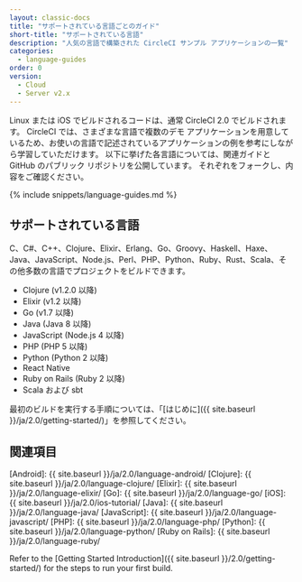```yaml
---
layout: classic-docs
title: "サポートされている言語ごとのガイド"
short-title: "サポートされている言語"
description: "人気の言語で構築された CircleCI サンプル アプリケーションの一覧"
categories:
  - language-guides
order: 0
version:
  - Cloud
  - Server v2.x
---
```


Linux または iOS でビルドされるコードは、通常 CircleCI 2.0 でビルドされます。 CircleCI では、さまざまな言語で複数のデモ アプリケーションを用意しているため、お使いの言語で記述されているアプリケーションの例を参考にしながら学習していただけます。 以下に挙げた各言語については、関連ガイドと GitHub のパブリック リポジトリを公開しています。 それぞれをフォークし、内容をご確認ください。

{% include snippets/language-guides.md %}

## サポートされている言語
C、C#、C++、Clojure、Elixir、Erlang、Go、Groovy、Haskell、Haxe、Java、JavaScript、Node.js、Perl、PHP、Python、Ruby、Rust、Scala、その他多数の言語でプロジェクトをビルドできます。
- Clojure (v1.2.0 以降)
- Elixir (v1.2 以降)
- Go (v1.7 以降)
- Java (Java 8 以降)
- JavaScript (Node.js 4 以降)
- PHP (PHP 5 以降)
- Python (Python 2 以降)
- React Native
- Ruby on Rails (Ruby 2 以降)
- Scala および sbt

最初のビルドを実行する手順については、「[はじめに]({{ site.baseurl }}/ja/2.0/getting-started/)」を参照してください。

## 関連項目
[Android]: {{ site.baseurl }}/ja/2.0/language-android/ [Clojure]: {{ site.baseurl }}/ja/2.0/language-clojure/ [Elixir]: {{ site.baseurl }}/ja/2.0/language-elixir/ [Go]: {{ site.baseurl }}/ja/2.0/language-go/ [iOS]: {{ site.baseurl }}/ja/2.0/ios-tutorial/ [Java]: {{ site.baseurl }}/ja/2.0/language-java/ [JavaScript]: {{ site.baseurl }}/ja/2.0/language-javascript/ [PHP]: {{ site.baseurl }}/ja/2.0/language-php/ [Python]: {{ site.baseurl }}/ja/2.0/language-python/ [Ruby on Rails]: {{ site.baseurl }}/ja/2.0/language-ruby/

Refer to the [Getting Started Introduction]({{ site.baseurl }}/2.0/getting-started/) for the steps to run your first build.
